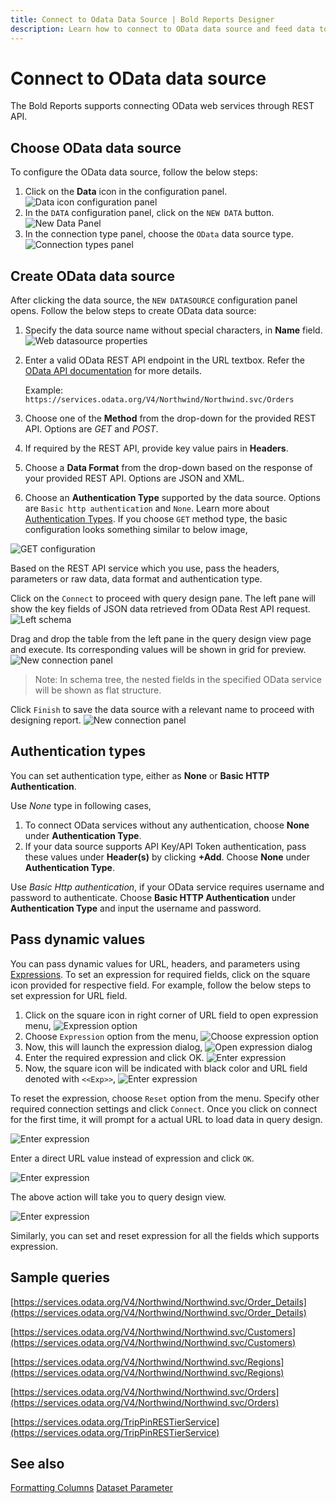 ```yaml
---
title: Connect to Odata Data Source | Bold Reports Designer
description: Learn how to connect to OData data source and feed data to your RDL reports using Bold Reports Designer. You can connect with the OData using this REST API interface.
---
```


# Connect to OData data source

The Bold Reports supports connecting OData web services through REST API.

## Choose OData data source

To configure the OData data source, follow the below steps:

1. Click on the **Data** icon in the configuration panel.
   ![Data icon configuration panel](/static/assets/on-premise/images/report-designer/manage-data/data-connectors/data-configuration-panel.png)
2. In the `DATA` configuration panel, click on the `NEW DATA` button.
   ![New Data Panel](/static/assets/on-premise/images/report-designer/manage-data/data-connectors/new-data-button.png)
3. In the connection type panel, choose the `OData` data source type.
   ![Connection types panel](/static/assets/on-premise/images/report-designer/manage-data/odata-data-source/connection-types.png)

## Create OData data source

After clicking the data source, the `NEW DATASOURCE` configuration panel opens. Follow the below steps to create OData data source:

1. Specify the data source name without special characters, in **Name** field.
   ![Web datasource properties](/static/assets/on-premise/images/report-designer/manage-data/odata-data-source/initial.png)
2. Enter a valid OData REST API endpoint in the URL textbox. Refer the [OData API documentation](https://www.odata.org/documentation/) for more details.

   Example: `https://services.odata.org/V4/Northwind/Northwind.svc/Orders`
3. Choose one of the **Method** from the drop-down for the provided REST API. Options are *GET* and *POST*.
4. If required by the REST API, provide key value pairs in **Headers**.
5. Choose a **Data Format** from the drop-down based on the response of your provided REST API. Options are JSON and XML.
6. Choose an **Authentication Type** supported by the data source. Options are `Basic http authentication` and `None`. Learn more about [Authentication Types](./../../../manage-data/data-connectors/odata-data-source/#authentication-types).
If you choose `GET` method type, the basic configuration looks something similar to below image,

![GET configuration](/static/assets/on-premise/images/report-designer/manage-data/odata-data-source/get-config.png)

Based on the REST API service which you use, pass the headers, parameters or raw data, data format and authentication type.

Click on the `Connect` to proceed with query design pane. The left pane will show the key fields of JSON data retrieved from OData Rest API request.
![Left schema](/static/assets/on-premise/images/report-designer/manage-data/odata-data-source/left-schema.png)

Drag and drop the table from the left pane in the query design view page and execute. Its corresponding values will be shown in grid for preview.
![New connection panel](/static/assets/on-premise/images/report-designer/manage-data/odata-data-source/execute-schema.png)

> Note: In schema tree, the nested fields in the specified OData service will be shown as flat structure.

Click `Finish` to save the data source with a relevant name to proceed with designing report.
![New connection panel](/static/assets/on-premise/images/report-designer/manage-data/odata-data-source/data-list.png)

## Authentication types

You can set authentication type, either as **None** or **Basic HTTP Authentication**.

Use *None* type in following cases,

1. To connect OData services without any authentication, choose **None** under **Authentication Type**.
2. If your data source supports API Key/API Token authentication, pass these values under **Header(s)** by clicking **+Add**. Choose **None** under **Authentication Type**.

Use *Basic Http authentication*, if your OData service requires username and password to authenticate. Choose **Basic HTTP Authentication** under **Authentication Type** and input the username and password.

## Pass dynamic values

You can pass dynamic values for URL, headers, and parameters using [Expressions](./../../../compose-report/expressions/). To set an expression for required fields, click on the square icon provided for respective field. For example, follow the below steps to set expression for URL field.
1. Click on the square icon in right corner of URL field to open expression menu,
![Expression option](/static/assets/on-premise/images/report-designer/manage-data/web-data-source/url-exp-option.png)
2. Choose `Expression` option from the menu,
![Choose expression option](/static/assets/on-premise/images/report-designer/manage-data/web-data-source/expression-menu.png)
3. Now, this will launch the expression dialog,
![Open expression dialog](/static/assets/on-premise/images/report-designer/manage-data/web-data-source/expression-dialog.png)
4. Enter the required expression and click OK.
![Enter expression](/static/assets/on-premise/images/report-designer/manage-data/odata-data-source/enter-expression.png)
5. Now, the square icon will be indicated with black color and URL field denoted with `<<Exp>>`,
![Enter expression](/static/assets/on-premise/images/report-designer/manage-data/web-data-source/url-set-exp-output.png)

To reset the expression, choose `Reset` option from the menu. Specify other required connection settings and click `Connect`. Once you click on connect for the first time, it will prompt for a actual URL to load data in query design.

![Enter expression](/static/assets/on-premise/images/report-designer/manage-data/web-data-source/url-connection-data.png)

Enter a direct URL value instead of expression and click `OK`.

![Enter expression](/static/assets/on-premise/images/report-designer/manage-data/odata-data-source/enter-prompt-url.png)

The above action will take you to query design view.

![Enter expression](/static/assets/on-premise/images/report-designer/manage-data/odata-data-source/query-view.png)

Similarly, you can set and reset expression for all the fields which supports expression.

## Sample queries

[https://services.odata.org/V4/Northwind/Northwind.svc/Order_Details](https://services.odata.org/V4/Northwind/Northwind.svc/Order_Details)

[https://services.odata.org/V4/Northwind/Northwind.svc/Customers](https://services.odata.org/V4/Northwind/Northwind.svc/Customers)

[https://services.odata.org/V4/Northwind/Northwind.svc/Regions](https://services.odata.org/V4/Northwind/Northwind.svc/Regions)

[https://services.odata.org/V4/Northwind/Northwind.svc/Orders](https://services.odata.org/V4/Northwind/Northwind.svc/Orders)

[https://services.odata.org/TripPinRESTierService](https://services.odata.org/TripPinRESTierService)

## See also

[Formatting Columns](./../../../transforming-data/formatting-columns/)
[Dataset Parameter](./../../../transforming-data/link-a-query-parameter-with-a-report-parameter/)